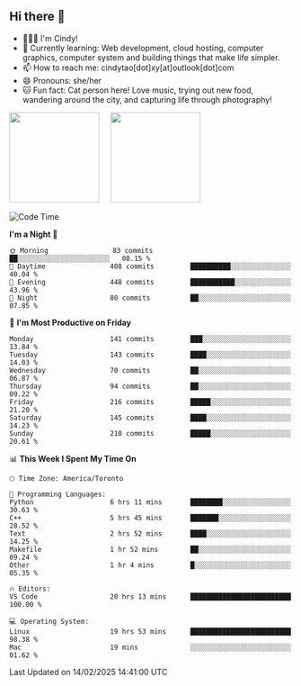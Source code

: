 ## Hi there 👋

<!--
**xinyue296/xinyue296** is a ✨ _special_ ✨ repository because its `README.md` (this file) appears on your GitHub profile.

Here are some ideas to get you started:

- 🔭 I’m currently working on ...
- 🌱 I’m currently learning ...
- 👯 I’m looking to collaborate on ...
- 🤔 I’m looking for help with ...
- 💬 Ask me about ...
- 📫 How to reach me: ...
- 😄 Pronouns: ...
- ⚡ Fun fact: ...
-->
- 👩🏻‍💻 I'm Cindy!
- 🌱 Currently learning: Web development, cloud hosting, computer graphics, computer system and building things that make life simpler.
- 📫 How to reach me: cindytao[dot]xy[at]outlook[dot]com
- 😄 Pronouns: she/her
- 🐱 Fun fact: Cat person here! Love music, trying out new food, wandering around the city, and capturing life through photography!

<!--Github Status: start-->
<div align="left">
  <img height="160em" src="https://github-readme-stats-topaz-two-25.vercel.app/api?username=xinyue296&theme=react&show_icons=true&count_private=true&include_orgs=true&hide=contribs,issues" />
    &nbsp;&nbsp;&nbsp;
  <img height="160em" src="https://github-readme-stats-cindy-taos-projects.vercel.app/api/top-langs/?username=xinyue296&theme=react&count_private=true&include_orgs=true&layout=compact" />
</div>
<!-- Github Status: end-->

<!--START_SECTION:waka-->
![Code Time](http://img.shields.io/badge/Code%20Time-208%20hrs%2046%20mins-blue)

**I'm a Night 🦉** 

```text
🌞 Morning                83 commits          ██░░░░░░░░░░░░░░░░░░░░░░░   08.15 % 
🌆 Daytime                408 commits         ██████████░░░░░░░░░░░░░░░   40.04 % 
🌃 Evening                448 commits         ███████████░░░░░░░░░░░░░░   43.96 % 
🌙 Night                  80 commits          ██░░░░░░░░░░░░░░░░░░░░░░░   07.85 % 
```
📅 **I'm Most Productive on Friday** 

```text
Monday                   141 commits         ███░░░░░░░░░░░░░░░░░░░░░░   13.84 % 
Tuesday                  143 commits         ████░░░░░░░░░░░░░░░░░░░░░   14.03 % 
Wednesday                70 commits          ██░░░░░░░░░░░░░░░░░░░░░░░   06.87 % 
Thursday                 94 commits          ██░░░░░░░░░░░░░░░░░░░░░░░   09.22 % 
Friday                   216 commits         █████░░░░░░░░░░░░░░░░░░░░   21.20 % 
Saturday                 145 commits         ████░░░░░░░░░░░░░░░░░░░░░   14.23 % 
Sunday                   210 commits         █████░░░░░░░░░░░░░░░░░░░░   20.61 % 
```


📊 **This Week I Spent My Time On** 

```text
🕑︎ Time Zone: America/Toronto

💬 Programming Languages: 
Python                   6 hrs 11 mins       ████████░░░░░░░░░░░░░░░░░   30.63 % 
C++                      5 hrs 45 mins       ███████░░░░░░░░░░░░░░░░░░   28.52 % 
Text                     2 hrs 52 mins       ████░░░░░░░░░░░░░░░░░░░░░   14.25 % 
Makefile                 1 hr 52 mins        ██░░░░░░░░░░░░░░░░░░░░░░░   09.24 % 
Other                    1 hr 4 mins         █░░░░░░░░░░░░░░░░░░░░░░░░   05.35 % 

🔥 Editors: 
VS Code                  20 hrs 13 mins      █████████████████████████   100.00 % 

💻 Operating System: 
Linux                    19 hrs 53 mins      █████████████████████████   98.38 % 
Mac                      19 mins             ░░░░░░░░░░░░░░░░░░░░░░░░░   01.62 % 
```


 Last Updated on 14/02/2025 14:41:00 UTC
<!--END_SECTION:waka-->
